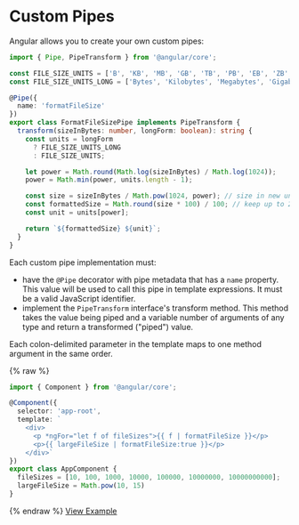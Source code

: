 # Custom Pipes #

Angular allows you to create your own custom pipes:

```typescript
import { Pipe, PipeTransform } from '@angular/core';

const FILE_SIZE_UNITS = ['B', 'KB', 'MB', 'GB', 'TB', 'PB', 'EB', 'ZB', 'YB'];
const FILE_SIZE_UNITS_LONG = ['Bytes', 'Kilobytes', 'Megabytes', 'Gigabytes', 'Pettabytes', 'Exabytes', 'Zettabytes', 'Yottabytes'];

@Pipe({
  name: 'formatFileSize'
})
export class FormatFileSizePipe implements PipeTransform {
  transform(sizeInBytes: number, longForm: boolean): string {
    const units = longForm
      ? FILE_SIZE_UNITS_LONG
      : FILE_SIZE_UNITS;

    let power = Math.round(Math.log(sizeInBytes) / Math.log(1024));
    power = Math.min(power, units.length - 1);

    const size = sizeInBytes / Math.pow(1024, power); // size in new units
    const formattedSize = Math.round(size * 100) / 100; // keep up to 2 decimals
    const unit = units[power];

    return `${formattedSize} ${unit}`;
  }
}
```

Each custom pipe implementation must:

* have the `@Pipe` decorator with pipe metadata that has a `name` property. This value will be used to
call this pipe in template expressions. It must be a valid JavaScript identifier.
* implement the `PipeTransform` interface's transform method. This method takes the value being piped
and a variable number of arguments of any type and return a transformed ("piped") value.

Each colon-delimited parameter in the template maps to one method argument in the same order.

{% raw %}
```typescript
import { Component } from '@angular/core';

@Component({
  selector: 'app-root',
  template: `
    <div>
      <p *ngFor="let f of fileSizes">{{ f | formatFileSize }}</p>
      <p>{{ largeFileSize | formatFileSize:true }}</p>
    </div>`
})
export class AppComponent {
  fileSizes = [10, 100, 1000, 10000, 100000, 10000000, 10000000000];
  largeFileSize = Math.pow(10, 15)
}
```
{% endraw %}
[View Example](http://plnkr.co/edit/XF8NRDK3f7Yt0w1eUJDK?p=preview)
